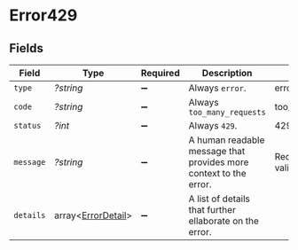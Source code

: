 # Error429


## Fields

| Field                                                             | Type                                                              | Required                                                          | Description                                                       | Example                                                           |
| ----------------------------------------------------------------- | ----------------------------------------------------------------- | ----------------------------------------------------------------- | ----------------------------------------------------------------- | ----------------------------------------------------------------- |
| `type`                                                            | *?string*                                                         | :heavy_minus_sign:                                                | Always `error`.                                                   | error                                                             |
| `code`                                                            | *?string*                                                         | :heavy_minus_sign:                                                | Always `too_many_requests`                                        | too_many_requests                                                 |
| `status`                                                          | *?int*                                                            | :heavy_minus_sign:                                                | Always `429`.                                                     | 429                                                               |
| `message`                                                         | *?string*                                                         | :heavy_minus_sign:                                                | A human readable message that provides more context to the error. | Request failed validation                                         |
| `details`                                                         | array<[ErrorDetail](../ErrorDetail.md)>                           | :heavy_minus_sign:                                                | A list of details that further ellaborate on the error.           |                                                                   |